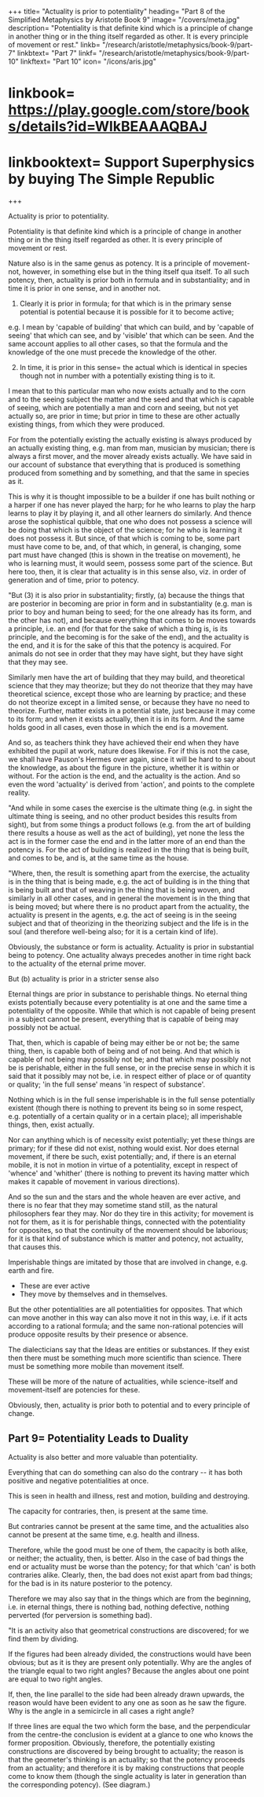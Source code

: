 +++
title= "Actuality is prior to potentiality"
heading= "Part 8 of the Simplified Metaphysics by Aristotle Book 9"
image= "/covers/meta.jpg"
description= "Potentiality is that definite kind which is a principle of change in another thing or in the thing itself regarded as other. It is every principle of movement or rest."
linkb= "/research/aristotle/metaphysics/book-9/part-7"
linkbtext= "Part 7"
linkf= "/research/aristotle/metaphysics/book-9/part-10"
linkftext= "Part 10"
icon= "/icons/aris.jpg"
# linkbook= https://play.google.com/store/books/details?id=WlkBEAAAQBAJ
# linkbooktext= Support Superphysics by buying The Simple Republic
+++

Actuality is prior to potentiality.

Potentiality is that definite kind which is a principle of change in another thing or in the thing itself regarded as other. It is every principle of movement or rest. 

Nature also is in the same genus as potency. It is a principle of movement-not, however, in something else but in the thing itself qua itself. To all such potency, then, actuality is prior both in formula and in substantiality; and in time it is prior in one sense, and in another not.

1. Clearly it is prior in formula; for that which is in the primary sense potential is potential because it is possible for it to become active; 

e.g. I mean by 'capable of building' that which can build, and by 'capable of seeing' that which can see, and by 'visible' that which can be seen. And the same account applies to all other cases, so that the formula and the knowledge of the one must precede the knowledge of the other.

2. In time, it is prior in this sense= the actual which is identical in species though not in number with a potentially existing thing is to it. 

I mean that to this particular man who now exists actually and to the corn and to the seeing subject the matter and the seed and that which is capable of seeing, which are potentially a man and corn and seeing, but not yet actually so, are prior in time; but prior in time to these are other actually existing things, from which they were produced. 

For from the potentially existing the actually existing is always produced by an actually existing thing, e.g. man from man, musician by musician; there is always a first mover, and the mover already exists actually. We have said in our account of substance that everything that is produced is something produced from something and by something, and that the same in species as it.

This is why it is thought impossible to be a builder if one has built nothing or a harper if one has never played the harp; for he who learns to play the harp learns to play it by playing it, and all other learners do similarly. And thence arose the sophistical quibble, that one who does not possess a science will be doing that which is the object of the science; for he who is learning it does not possess it. But since, of that which is coming to be, some part must have come to be, and, of that which, in general, is changing, some part must have changed (this is shown in the treatise on movement), he who is learning must, it would seem, possess some part of the science. But here too, then, it is clear that actuality is in this sense also, viz. in order of generation and of time, prior to potency.

"But (3) it is also prior in substantiality; firstly, (a) because the things that are posterior in becoming are prior in form and in substantiality (e.g. man is prior to boy and human being to seed; for the one already has its form, and the other has not), and because everything that comes to be moves towards a principle, i.e. an end (for that for the sake of which a thing is, is its principle, and the becoming is for the sake of the end), and the actuality is the end, and it is for the sake of this that the potency is acquired. For animals do not see in order that they may have sight, but they have sight that they may see.

Similarly men have the art of building that they may build, and theoretical science that they may theorize; but they do not theorize that they may have theoretical science, except those who are learning by practice; and these do not theorize except in a limited sense, or because they have no need to theorize. Further, matter exists in a potential state, just because it may come to its form; and when it exists actually, then it is in its form. And the same holds good in all cases, even those in which the end is a movement. 

And so, as teachers think they have achieved their end when they have exhibited the pupil at work, nature does likewise. For if this is not the case, we shall have Pauson's Hermes over again, since it will be hard to say about the knowledge, as about the figure in the picture, whether it is within or without. For the action is the end, and the actuality is the action. And so even the word 'actuality' is derived from 'action', and points to the complete reality.

"And while in some cases the exercise is the ultimate thing (e.g. in sight the ultimate thing is seeing, and no other product besides this results from sight), but from some things a product follows (e.g. from the art of building there results a house as well as the act of building), yet none the less the act is in the former case the end and in the latter more of an end than the potency is. For the act of building is realized in the thing that is being built, and comes to be, and is, at the same time as the house.

"Where, then, the result is something apart from the exercise, the actuality is in the thing that is being made, e.g. the act of building is in the thing that is being built and that of weaving in the thing that is being woven, and similarly in all other cases, and in general the movement is in the thing that is being moved; but where there is no product apart from the actuality, the actuality is present in the agents, e.g. the act of seeing is in the seeing subject and that of theorizing in the theorizing subject and the life is in the soul (and therefore well-being also; for it is a certain kind of life).

Obviously, the substance or form is actuality. Actuality is prior in substantial being to potency. One actuality always precedes another in time right back to the actuality of the eternal prime mover.

But (b) actuality is prior in a stricter sense also

Eternal things are prior in substance to perishable things. No eternal thing exists potentially because every potentiality is at one and the same time a potentiality of the opposite. While that which is not capable of being present in a subject cannot be present, everything that is capable of being may possibly not be actual. 

That, then, which is capable of being may either be or not be; the same thing, then, is capable both of being and of not being. And that which is capable of not being may possibly not be; and that which may possibly not be is perishable, either in the full sense, or in the precise sense in which it is said that it possibly may not be, i.e. in respect either of place or of quantity or quality; 'in the full sense' means 'in respect of substance'. 

Nothing which is in the full sense imperishable is in the full sense potentially existent (though there is nothing to prevent its being so in some respect, e.g. potentially of a certain quality or in a certain place); all imperishable things, then, exist actually. 

Nor can anything which is of necessity exist potentially; yet these things are primary; for if these did not exist, nothing would exist. Nor does eternal movement, if there be such, exist potentially; and, if there is an eternal mobile, it is not in motion in virtue of a potentiality, except in respect of 'whence' and 'whither' (there is nothing to prevent its having matter which makes it capable of movement in various directions). 

And so the sun and the stars and the whole heaven are ever active, and there is no fear that they may sometime stand still, as the natural philosophers fear they may. Nor do they tire in this activity; for movement is not for them, as it is for perishable things, connected with the potentiality for opposites, so that the continuity of the movement should be laborious; for it is that kind of substance which is matter and potency, not actuality, that causes this.

Imperishable things are imitated by those that are involved in change, e.g. earth and fire. 
- These are ever active
- They move by themselves and in themselves. 

But the other potentialities are all potentialities for opposites. That which can move another in this way can also move it not in this way, i.e. if it acts according to a rational formula; and the same non-rational potencies will produce opposite results by their presence or absence.

The dialecticians say that the Ideas are entities or substances. If they exist then there must be something much more scientific than science. There must be something more mobile than movement itself.

These will be more of the nature of actualities, while science-itself and movement-itself are potencies for these.

Obviously, then, actuality is prior both to potential and to every principle of change.



## Part 9= Potentiality Leads to Duality

Actuality is also better and more valuable than potentiality.

Everything that can do something can also do the contrary -- it has both positive and negative potentialities at once. 

This is seen in health and illness, rest and motion, building and destroying.

The capacity for contraries, then, is present at the same time. 

But contraries cannot be present at the same time, and the actualities also cannot be present at the same time, e.g. health and illness. 

Therefore, while the good must be one of them, the capacity is both alike, or neither; the actuality, then, is better. Also in the case of bad things the end or actuality must be worse than the potency; for that which 'can' is both contraries alike. Clearly, then, the bad does not exist apart from bad things; for the bad is in its nature posterior to the potency.

Therefore we may also say that in the things which are from the beginning, i.e. in eternal things, there is nothing bad, nothing defective, nothing perverted (for perversion is something bad).

"It is an activity also that geometrical constructions are discovered; for we find them by dividing. 

If the figures had been already divided, the constructions would have been obvious; but as it is they are present only potentially. Why are the angles of the triangle equal to two right angles? Because the angles about one point are equal to two right angles. 

If, then, the line parallel to the side had been already drawn upwards, the reason would have been evident to any one as soon as he saw the figure. Why is the angle in a semicircle in all cases a right angle? 

If three lines are equal the two which form the base, and the perpendicular from the centre-the conclusion is evident at a glance to one who knows the former proposition. Obviously, therefore, the potentially existing constructions are discovered by being brought to actuality; the reason is that the geometer's thinking is an actuality; so that the potency proceeds from an actuality; and therefore it is by making constructions that people come to know them (though the single actuality is later in generation than the corresponding potency). (See diagram.)